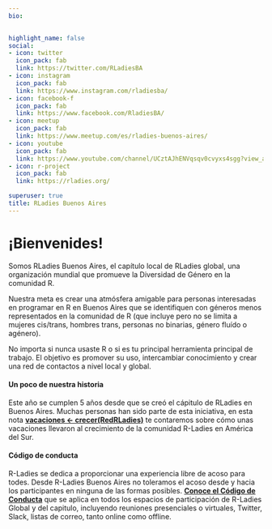 ```yaml
---
bio: 

  
highlight_name: false
social:
- icon: twitter
  icon_pack: fab
  link: https://twitter.com/RLadiesBA
- icon: instagram
  icon_pack: fab
  link: https://www.instagram.com/rladiesba/
- icon: facebook-f
  icon_pack: fab
  link: https://www.facebook.com/RladiesBA/
- icon: meetup
  icon_pack: fab
  link: https://www.meetup.com/es/rladies-buenos-aires/
- icon: youtube
  icon_pack: fab
  link: https://www.youtube.com/channel/UCztAJhENVqsqv0cvyxs4sgg?view_as=subscriber
- icon: r-project
  icon_pack: fab
  link: https://rladies.org/

superuser: true
title: RLadies Buenos Aires
---
```


# ¡Bienvenides! 


Somos RLadies Buenos Aires, el capítulo local de RLadies global, una organización mundial que promueve la Diversidad de Género en la comunidad R.

Nuestra meta es crear una atmósfera amigable para personas interesadas en programar en R en Buenos Aires que se identifiquen con géneros menos representados en la comunidad de R (que incluye pero no se limita a mujeres cis/trans, hombres trans, personas no binarias, género fluído o agénero). 


No importa si nunca usaste R o si es tu principal herramienta principal de trabajo. El objetivo es promover su uso, intercambiar conocimiento y crear una red de contactos a nivel local y global.


#### Un poco de nuestra historia 


Este año se cumplen 5 años desde que se creó el cápitulo de RLadies en Buenos Aires. Muchas personas han sido parte de esta iniciativa, en esta nota [**vacaciones <- crecer(RedRLadies)**](https://blog.rladies.org/es/post/2018-10-27-vacation_grow_rladiesnetwork/) te contaremos sobre cómo unas vacaciones llevaron al crecimiento de la comunidad R-Ladies en América del Sur.


#### Código de conducta

R-Ladies se dedica a proporcionar una experiencia libre de acoso para todes. Desde R-Ladies Buenos Aires no toleramos el acoso desde y hacia los participantes en ninguna de las formas posibles. [**Conoce el Código de Conducta**](https://github.com/rladies/.github/blob/master/CODE_OF_CONDUCT.md#spanish) que se aplica en todos los espacios de participación de R-Ladies Global y del capitulo, incluyendo reuniones presenciales o virtuales, Twitter, Slack, listas de correo, tanto online como offline. 

